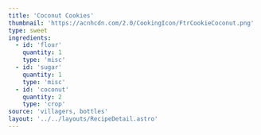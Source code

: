 ```yaml
---
title: 'Coconut Cookies'
thumbnail: 'https://acnhcdn.com/2.0/CookingIcon/FtrCookieCoconut.png'
type: sweet
ingredients:
  - id: 'flour'
    quantity: 1
    type: 'misc'
  - id: 'sugar'
    quantity: 1
    type: 'misc'
  - id: 'coconut'
    quantity: 2
    type: 'crop'
source: 'villagers, bottles'
layout: '../../layouts/RecipeDetail.astro'
---
```

